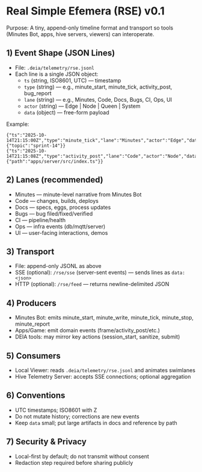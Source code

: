 # Real Simple Efemera (RSE) v0.1

Purpose: A tiny, append-only timeline format and transport so tools (Minutes Bot, apps, hive servers, viewers) can interoperate.

## 1) Event Shape (JSON Lines)
- File: `.deia/telemetry/rse.jsonl`
- Each line is a single JSON object:
  - `ts` (string, ISO8601, UTC) — timestamp
  - `type` (string) — e.g., minute_start, minute_tick, activity_post, bug_report
  - `lane` (string) — e.g., Minutes, Code, Docs, Bugs, CI, Ops, UI
  - `actor` (string) — Edge | Node | Queen | System
  - `data` (object) — free-form payload

Example:
```
{"ts":"2025-10-14T21:15:00Z","type":"minute_tick","lane":"Minutes","actor":"Edge","data":{"topic":"sprint-14"}}
{"ts":"2025-10-14T21:15:08Z","type":"activity_post","lane":"Code","actor":"Node","data":{"path":"apps/server/src/index.ts"}}
```

## 2) Lanes (recommended)
- Minutes — minute-level narrative from Minutes Bot
- Code — changes, builds, deploys
- Docs — specs, eggs, process updates
- Bugs — bug filed/fixed/verified
- CI — pipeline/health
- Ops — infra events (db/mqtt/server)
- UI — user-facing interactions, demos

## 3) Transport
- File: append-only JSONL as above
- SSE (optional): `/rse/sse` (server-sent events) — sends lines as `data: <json>`
- HTTP (optional): `/rse/feed` — returns newline-delimited JSON

## 4) Producers
- Minutes Bot: emits minute_start, minute_write, minute_tick, minute_stop, minute_report
- Apps/Game: emit domain events (frame/activity_post/etc.)
- DEIA tools: may mirror key actions (session_start, sanitize, submit)

## 5) Consumers
- Local Viewer: reads `.deia/telemetry/rse.jsonl` and animates swimlanes
- Hive Telemetry Server: accepts SSE connections; optional aggregation

## 6) Conventions
- UTC timestamps; ISO8601 with Z
- Do not mutate history; corrections are new events
- Keep `data` small; put large artifacts in docs and reference by path

## 7) Security & Privacy
- Local-first by default; do not transmit without consent
- Redaction step required before sharing publicly

